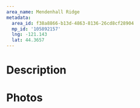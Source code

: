 ```yaml
---
area_name: Mendenhall Ridge
metadata:
  area_id: f38a8866-b13d-4863-8136-26cd8cf28904
  mp_id: '105892157'
  lng: -121.143
  lat: 44.3657
---
```

# Description

# Photos

